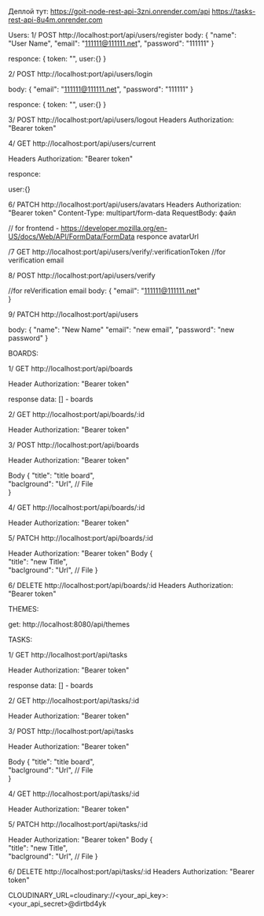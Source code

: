 Деплой тут: https://goit-node-rest-api-3zni.onrender.com/api
https://tasks-rest-api-8u4m.onrender.com

Users:
1/
POST http://localhost:port/api/users/register
body: 
{
  "name": "User Name",
  "email": "111111@111111.net",
  "password": "111111"
}

responce:
{
  token: "",
  user:{}
}

2/
POST http://localhost:port/api/users/login

body: 
{
  "email": "111111@111111.net",
  "password": "111111"
}

responce:
{
  token: "",
  user:{}
}

3/
POST http://localhost:port/api/users/logout
Headers
Authorization: "Bearer token"

4/ 
GET http://localhost:port/api/users/current

Headers
Authorization: "Bearer token"

responce:

user:{}


6/ 
PATCH http://localhost:port/api/users/avatars
Headers
Authorization: "Bearer token"
Content-Type: multipart/form-data
RequestBody: файл

// for frontend - https://developer.mozilla.org/en-US/docs/Web/API/FormData/FormData
responce 
avatarUrl

/7 
GET http://localhost:port/api/users/verify/:verificationToken
//for verification email 

8/
POST http://localhost:port/api/users/verify

//for reVerification email 
body: 
{
  "email": "111111@111111.net"  
}

9/
PATCH 
http://localhost:port/api/users

body: 
{
  "name": "New Name"
  "email": "new email",
  "password": "new password"
}


BOARDS:

1/ 
GET http://localhost:port/api/boards

Header
Authorization: "Bearer token"

response data: [] - boards

2/
GET http://localhost:port/api/boards/:id

Header
Authorization: "Bearer token"

3/
POST http://localhost:port/api/boards

Header
Authorization: "Bearer token"

Body
{
  "title": "title board",  
  "baclground": "Url", // File  
}

4/
GET http://localhost:port/api/boards/:id

Header
Authorization: "Bearer token"

5/
PATCH http://localhost:port/api/boards/:id

Header
Authorization: "Bearer token"
Body
{    
  "title": "new Title",  
  "baclground": "Url", // File
}

6/ 
DELETE http://localhost:port/api/boards/:id
Headers
Authorization: "Bearer token"


THEMES:

get: http://localhost:8080/api/themes


TASKS:

1/ 
GET http://localhost:port/api/tasks

Header
Authorization: "Bearer token"

response data: [] - boards

2/
GET http://localhost:port/api/tasks/:id

Header
Authorization: "Bearer token"

3/
POST http://localhost:port/api/tasks

Header
Authorization: "Bearer token"

Body
{
  "title": "title board",  
  "baclground": "Url", // File  
}

4/
GET http://localhost:port/api/tasks/:id

Header
Authorization: "Bearer token"

5/
PATCH http://localhost:port/api/tasks/:id

Header
Authorization: "Bearer token"
Body
{    
  "title": "new Title",  
  "baclground": "Url", // File
}

6/ 
DELETE http://localhost:port/api/tasks/:id
Headers
Authorization: "Bearer token"



CLOUDINARY_URL=cloudinary://<your_api_key>:<your_api_secret>@dirtbd4yk



